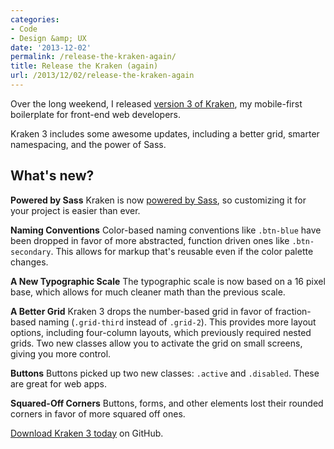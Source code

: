 ```yaml
---
categories:
- Code
- Design &amp; UX
date: '2013-12-02'
permalink: /release-the-kraken-again/
title: Release the Kraken (again)
url: /2013/12/02/release-the-kraken-again
---
```


Over the long weekend, I released <a href="http://cferdinandi.github.io/kraken/">version 3 of Kraken</a>, my mobile-first boilerplate for front-end web developers.

Kraken 3 includes some awesome updates, including a better grid, smarter namespacing, and the power of Sass.

<!--more-->

<h2>What's new?</h2>

<p><strong>Powered by Sass</strong>
Kraken is now <a href="http://sass-lang.com/">powered by Sass</a>, so customizing it for your project is easier than ever.</p>

<p><strong>Naming Conventions</strong>
Color-based naming conventions like <code>.btn-blue</code> have been dropped in favor of more abstracted, function driven ones like <code>.btn-secondary</code>. This allows for markup that's reusable even if the color palette changes.</p>

<p><strong>A New Typographic Scale</strong>
The typographic scale is now based on a 16 pixel base, which allows for much cleaner math than the previous scale.</p>

<p><strong>A Better Grid</strong>
Kraken 3 drops the number-based grid in favor of fraction-based naming (<code>.grid-third</code> instead of <code>.grid-2</code>). This provides more layout options, including four-column layouts, which previously required nested grids. Two new classes allow you to activate the grid on small screens, giving you more control.</p>

<p><strong>Buttons</strong>
Buttons picked up two new classes: <code>.active</code> and <code>.disabled</code>. These are great for web apps.</p>

<p><strong>Squared-Off Corners</strong>
Buttons, forms, and other elements lost their rounded corners in favor of more squared off ones.</p>

<a href="http://cferdinandi.github.io/kraken/">Download Kraken 3 today</a> on GitHub.